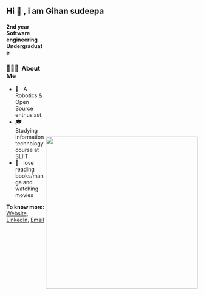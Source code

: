 ## Hi 👋 , i am Gihan sudeepa



[<img align="right" width="400" style="margin-top: 300px" src="https://github-readme-stats.vercel.app/api?username=GIHAA&show_icons=true&count_private=true&theme=algolia"/>](https://github.com/AmitHasanShuvo/)


#### 2nd year Software engineering Undergraduate
<h3> 👨🏻‍💻 &nbsp;About Me </h3><ul>
<li> 🤔 &nbsp; A Robotics & Open Source enthusiast. </li>
<li> 🎓 &nbsp; Studying information technology course at SLIIT </li>
<li> 🌱 &nbsp; love reading books/manga and watching movies </li>
</ul>

**To know more:**  [Website](https://gihaa.dev/), [LinkedIn](https://www.linkedin.com/in/gihan-sudeepa-177a9820a/), [Email](gihansudeeparandimal@gmail.com)
<!-- 
<h3> 📚 &nbsp;projects </h3>
<br>
<table>
<tr>
  <th width = "170">IOT</th>
  <th width = "150">Robotics</th>
  <th width = "150">Web dev</th>
  <th width = "150">App</th>
  <th width = "150">Others</th>
</tr>

<tr>
    <td><a href="https://github.com/GIHAA/carpark_iot_back-end">car park IOT</a></td>
    <td><a href="https://github.com/GIHAA/LUCUS">lucus</a></td>
    <td><a href="https://github.com/GIHAA/portfolio">portfolio</a></td>
    <td><a href="https://play.google.com/store/apps/details?id=com.DefaultCompany.Snowball">Snow-ball</a></td>
    <td><a href=""></a></td>
</tr>

<tr>
    <td><a href="https://github.com/GIHAA/bench-saw_safety-stop">bench-saw-safety</a></td>
    <td><a href="https://github.com/GIHAA/Snowy-open">Snowy</a></td>
    <td><a href="https://github.com/GIHAA/GIHAA-Links">LINKS</a></td>
    <td><a href="https://github.com/GIHAA/JAVA.apps">JAVA apps</a></td>
    <td><a href=""></a></td>
</tr>

<tr>
    <td><a href="https://github.com/GIHAA/Fuel-level-indicator">Fuel-level-indicator</a></td>
    <td><a href="https://github.com/GIHAA/egg-incubator">egg-incubator</a></td>
    <td><a href="https://gihaa.dev/fs-3D-readme/">3D-readme</a></td>
    <td><a href=""></a></td>
    <td><a href=""></a></td>
</tr>
<tr>
    <td><a href="https://github.com/GIHAA/egg-incubator">egg-incubator</a></td>
    <td><a href=""></a></td>
    <td><a href=""></a></td>
    <td><a href=""></a></td>
    <td><a href=""></a></td>
</tr>

</table>

<br>
 -->

